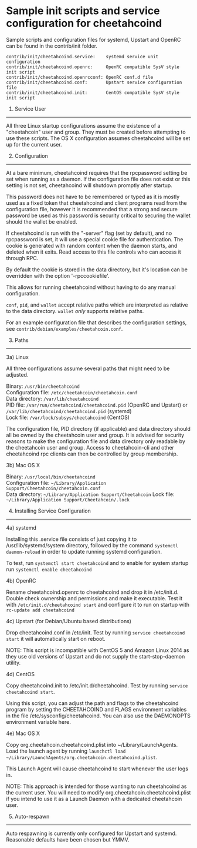 Sample init scripts and service configuration for cheetahcoind
==========================================================

Sample scripts and configuration files for systemd, Upstart and OpenRC
can be found in the contrib/init folder.

    contrib/init/cheetahcoind.service:    systemd service unit configuration
    contrib/init/cheetahcoind.openrc:     OpenRC compatible SysV style init script
    contrib/init/cheetahcoind.openrcconf: OpenRC conf.d file
    contrib/init/cheetahcoind.conf:       Upstart service configuration file
    contrib/init/cheetahcoind.init:       CentOS compatible SysV style init script

1. Service User
---------------------------------

All three Linux startup configurations assume the existence of a "cheetahcoin" user
and group.  They must be created before attempting to use these scripts.
The OS X configuration assumes cheetahcoind will be set up for the current user.

2. Configuration
---------------------------------

At a bare minimum, cheetahcoind requires that the rpcpassword setting be set
when running as a daemon.  If the configuration file does not exist or this
setting is not set, cheetahcoind will shutdown promptly after startup.

This password does not have to be remembered or typed as it is mostly used
as a fixed token that cheetahcoind and client programs read from the configuration
file, however it is recommended that a strong and secure password be used
as this password is security critical to securing the wallet should the
wallet be enabled.

If cheetahcoind is run with the "-server" flag (set by default), and no rpcpassword is set,
it will use a special cookie file for authentication. The cookie is generated with random
content when the daemon starts, and deleted when it exits. Read access to this file
controls who can access it through RPC.

By default the cookie is stored in the data directory, but it's location can be overridden
with the option '-rpccookiefile'.

This allows for running cheetahcoind without having to do any manual configuration.

`conf`, `pid`, and `wallet` accept relative paths which are interpreted as
relative to the data directory. `wallet` *only* supports relative paths.

For an example configuration file that describes the configuration settings,
see `contrib/debian/examples/cheetahcoin.conf`.

3. Paths
---------------------------------

3a) Linux

All three configurations assume several paths that might need to be adjusted.

Binary:              `/usr/bin/cheetahcoind`  
Configuration file:  `/etc/cheetahcoin/cheetahcoin.conf`  
Data directory:      `/var/lib/cheetahcoind`  
PID file:            `/var/run/cheetahcoind/cheetahcoind.pid` (OpenRC and Upstart) or `/var/lib/cheetahcoind/cheetahcoind.pid` (systemd)  
Lock file:           `/var/lock/subsys/cheetahcoind` (CentOS)  

The configuration file, PID directory (if applicable) and data directory
should all be owned by the cheetahcoin user and group.  It is advised for security
reasons to make the configuration file and data directory only readable by the
cheetahcoin user and group.  Access to cheetahcoin-cli and other cheetahcoind rpc clients
can then be controlled by group membership.

3b) Mac OS X

Binary:              `/usr/local/bin/cheetahcoind`  
Configuration file:  `~/Library/Application Support/Cheetahcoin/cheetahcoin.conf`  
Data directory:      `~/Library/Application Support/Cheetahcoin`
Lock file:           `~/Library/Application Support/Cheetahcoin/.lock`

4. Installing Service Configuration
-----------------------------------

4a) systemd

Installing this .service file consists of just copying it to
/usr/lib/systemd/system directory, followed by the command
`systemctl daemon-reload` in order to update running systemd configuration.

To test, run `systemctl start cheetahcoind` and to enable for system startup run
`systemctl enable cheetahcoind`

4b) OpenRC

Rename cheetahcoind.openrc to cheetahcoind and drop it in /etc/init.d.  Double
check ownership and permissions and make it executable.  Test it with
`/etc/init.d/cheetahcoind start` and configure it to run on startup with
`rc-update add cheetahcoind`

4c) Upstart (for Debian/Ubuntu based distributions)

Drop cheetahcoind.conf in /etc/init.  Test by running `service cheetahcoind start`
it will automatically start on reboot.

NOTE: This script is incompatible with CentOS 5 and Amazon Linux 2014 as they
use old versions of Upstart and do not supply the start-stop-daemon utility.

4d) CentOS

Copy cheetahcoind.init to /etc/init.d/cheetahcoind. Test by running `service cheetahcoind start`.

Using this script, you can adjust the path and flags to the cheetahcoind program by
setting the CHEETAHCOIND and FLAGS environment variables in the file
/etc/sysconfig/cheetahcoind. You can also use the DAEMONOPTS environment variable here.

4e) Mac OS X

Copy org.cheetahcoin.cheetahcoind.plist into ~/Library/LaunchAgents. Load the launch agent by
running `launchctl load ~/Library/LaunchAgents/org.cheetahcoin.cheetahcoind.plist`.

This Launch Agent will cause cheetahcoind to start whenever the user logs in.

NOTE: This approach is intended for those wanting to run cheetahcoind as the current user.
You will need to modify org.cheetahcoin.cheetahcoind.plist if you intend to use it as a
Launch Daemon with a dedicated cheetahcoin user.

5. Auto-respawn
-----------------------------------

Auto respawning is currently only configured for Upstart and systemd.
Reasonable defaults have been chosen but YMMV.
